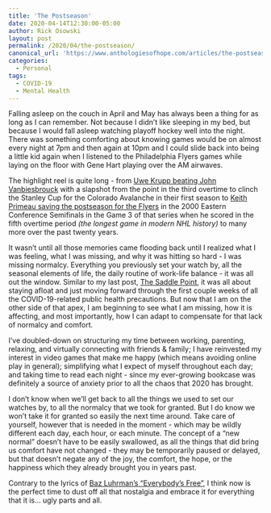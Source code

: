 ```yaml
---
title: 'The Postseason'
date: 2020-04-14T12:30:00-05:00
author: Rick Osowski
layout: post
permalink: /2020/04/the-postseason/
canonical_url: 'https://www.anthologiesofhope.com/articles/the-postseason'
categories:
  - Personal
tags:
  - COVID-19
  - Mental Health
---
```


Falling asleep on the couch in April and May has always been a thing for as long as I can remember. Not because I didn’t like sleeping in my bed, but because I would fall asleep watching playoff hockey well into the night. There was something comforting about knowing games would be on almost every night at 7pm and then again at 10pm and I could slide back into being a little kid again when I listened to the Philadelphia Flyers games while laying on the floor with Gene Hart playing over the AM airwaves.

The highlight reel is quite long - from [Uwe Krupp beating John Vanbiesbrouck](https://www.youtube.com/watch?v=pk6iTIo98aA) with a slapshot from the point in the third overtime to clinch the Stanley Cup for the Colorado Avalanche in their first season to [Keith Primeau saving the postseason for the Flyers](https://www.youtube.com/watch?v=Trch0R8T2ZM) in the 2000 Eastern Conference Semifinals in the Game 3 of that series when he scored in the fifth overtime period _(the longest game in modern NHL history)_ to many more over the past twenty years.

It wasn’t until all those memories came flooding back until I realized what I was feeling, what I was missing, and why it was hitting so hard - I was missing normalcy. Everything you previously set your watch by, all the seasonal elements of life, the daily routine of work-life balance - it was all out the window. Similar to my last post, [The Saddle Point](https://www.anthologiesofhope.com/articles/the-saddle-point), it was all about staying afloat and just moving forward through the first couple weeks of all the COVID-19-related public health precautions. But now that I am on the other side of that apex, I am beginning to see what I am missing, how it is affecting, and most importantly, how I can adapt to compensate for that lack of normalcy and comfort.

I’ve doubled-down on structuring my time between working, parenting, relaxing, and virtually connecting with friends & family; I have reinvested my interest in video games that make me happy (which means avoiding online play in general); simplifying what I expect of myself throughout each day; and taking time to read each night - since my ever-growing bookcase was definitely a source of anxiety prior to all the chaos that 2020 has brought.

I don’t know when we’ll get back to all the things we used to set our watches by, to all the normalcy that we took for granted. But I do know we won’t take it for granted so easily the next time around. Take care of yourself, however that is needed in the moment - which may be wildly different each day, each hour, or each minute. The concept of a “new normal” doesn’t have to be easily swallowed, as all the things that did bring us comfort have not changed - they may be temporarily paused or delayed, but that doesn’t negate any of the joy, the comfort, the hope, or the happiness which they already brought you in years past.

Contrary to the lyrics of [Baz Luhrman’s “Everybody’s Free”](https://open.spotify.com/track/1TQ6a2NEA8LmKfgf0yeBvT?si=img4GJm8Sn2eyzUD-Dc5KA), I think now is the perfect time to dust off all that nostalgia and embrace it for everything that it is… ugly parts and all.
